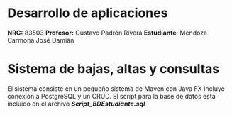 # Desarrollo de aplicaciones

**NRC:** 83503
**Profesor:** Gustavo Padrón Rivera
**Estudiante**: Mendoza Carmona José Damián


#  Sistema de bajas, altas y consultas

El sistema consiste en un pequeño sistema de Maven con Java FX Incluye conexión a PostgreSQL y un CRUD. El script para la base de datos está incluido en el archivo _**Script_BDEstudiante.sql**_
